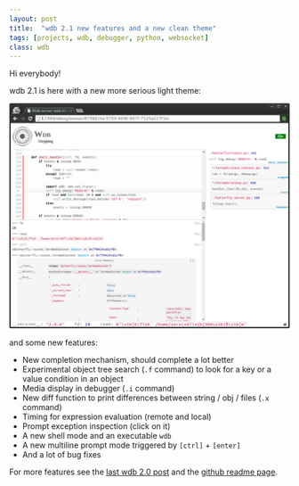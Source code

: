 ```yaml
---
layout: post
title:  "wdb 2.1 new features and a new clean theme"
tags: [projects, wdb, debugger, python, websocket]
class: wdb
---
```


Hi everybody!


wdb 2.1 is here with a new more serious light theme:

![wdb light theme](/assets/wdb21_light.png)

and some new features:

  * New completion mechanism, should complete a lot better
  * Experimental object tree search (`.f` command) to look for a key or a value condition in an object
  * Media display in debugger (`.i` command)
  * New diff function to print differences between string / obj / files (`.x` command)
  * Timing for expression evaluation (remote and local)
  * Prompt exception inspection (click on it)
  * A new shell mode and an executable `wdb`
  * A new multiline prompt mode triggered by `[ctrl]` + `[enter]`
  * And a lot of bug fixes


For more features see the [last wdb 2.0 post](/2014/05/12/wdb-2.html) and the [github readme page](https://github.com/Kozea/wdb).
